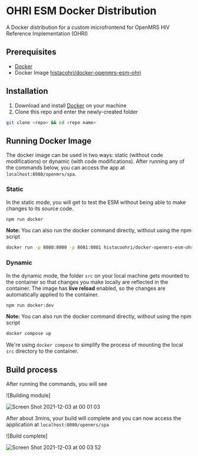 # OHRI ESM Docker Distribution

A Docker distribution for a custom microfrontend for OpenMRS HIV Reference Implementation (OHRI)

## Prerequisites

- [Docker](https://www.docker.com/products/docker-desktop)
- Docker Image [histacohri/docker-openmrs-esm-ohri](https://hub.docker.com/repository/docker/histacoohri/docker-openmrs-esm-ohri)

## Installation

1. Download and install [Docker](https://www.docker.com/products/docker-desktop) on your machine
2. Clone this repo and enter the newly-created folder

```sh
git clone <repo> && cd <repo name>
```

## Running Docker Image

The docker image can be used in two ways: static (without code modifications) or dynamic (with code modifications).
After running any of the commands below, you can access the app at `localhost:8080/openmrs/spa`.

### Static

In the static mode, you will get to test the ESM without being able to make changes to its source code.

```sh
npm run docker
```

**Note:** You can also run the docker command directly, without using the npm script

```sh
docker run -p 8080:8080 -p 8081:8081 histacoohri/docker-openmrs-esm-ohri:v0.6.3 npx openmrs develop --backend https://ohri-dev.globalhealthapp.net
```

### Dynamic

In the dynamic mode, the folder `src` on your local machine gets mounted to the container so that changes you make locally are reflected in the container. The image has **live reload** enabled, so the changes are automatically applied to the container.

```sh
npm run docker:dev
```

**Note:** You can also run the docker command directly, without using the npm script

```sh
docker compose up
```

We're using `docker compose` to simplify the process of mounting the local `src` directory to the container.

## Build process

After running the commands, you will see

![Building module] 

![Screen Shot 2021-12-03 at 00 01 03](https://user-images.githubusercontent.com/4475142/144519142-f2955512-4a81-44ab-b6be-3bcf866efbcf.png)



After about 3mins, your build will complete and you can now access the application at `localhost:8080/openmrs/spa`

![Build complete] 

![Screen Shot 2021-12-03 at 00 03 52](https://user-images.githubusercontent.com/4475142/144519113-23128ca6-ccfc-49ec-8c47-3899ea9d84be.png)


